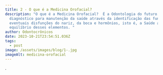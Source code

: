 ```yaml
---
title: 2 - O que é a Medicina Orofacial?
description: "O que é a Medicina Orofacial?  É a Odontologia do futuro, que é o
  diagnóstico para manutenção da saúde através da identificação das funções e
  eventuais disfunções do nariz, da boca e hormônios, isto é, a Saúde através do
  equilíbrio desses elementos. "
author: Odontocrônicos
date: 2023-10-21T23:54:51.036Z
tags:
  - post
image: /assets/images/blog/1-.jpg
imageAlt: medicina-orofacial
---
```

.